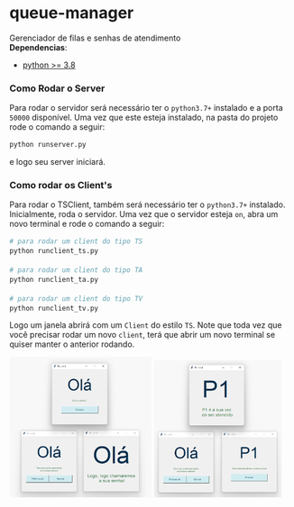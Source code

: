 # queue-manager

Gerenciador de filas e senhas de atendimento
<br>
__Dependencias__:

- [python >= 3.8](https://www.python.org/downloads/)

### Como Rodar o Server

Para rodar o servidor será necessário ter o `python3.7+` instalado e a porta `50000` disponível. Uma vez que este esteja instalado, na pasta do projeto rode o comando a seguir:

```sh
python runserver.py
```

e logo seu server iniciará.

### Como rodar os Client's

Para rodar o TSClient, também será necessário ter o `python3.7+`  instalado. Inicialmente, roda o servidor. Uma vez que o servidor esteja `on`, abra um novo terminal e rode o comando a seguir:

```sh
# para rodar um client do tipo TS
python runclient_ts.py

# para rodar um client do tipo TA
python runclient_ta.py

# para rodar um client do tipo TV
python runclient_tv.py
```

Logo um janela abrirá com um `Client` do estilo `TS`. Note que toda vez que você precisar rodar um novo `client`, terá que abrir um novo terminal se quiser manter o anterior rodando.

<p float="left">
  <img src="./client_start_state.png" width="50%" />
  <img src="./client_running_state.png" width="45%" />
</p>
